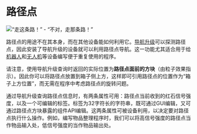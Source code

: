 # 路径点

![“走这条路！” - “不对，走那条路！”](oredict:oc:waypoint)

路径点的用途不在其本身，而在其他设备能如何利用它。[导航升级](../item/navigationUpgrade.md)可以探测路径点，因此安装了导航升级的设备就可以利用路径点导航。这一功能尤其适合用于给[机器人](robot.md)和[无人机](../item/drone.md)等设备编写便于重复使用的程序。

请注意，使用导航升级查询时返回的实际位置为**路径点面前的方块**（由粒子效果指示）。因此你可以将路径点放置到箱子侧上方，这样即可引用路径点的位置作为“箱子上方位置”，而无需在程序中考虑路径点的旋转问题。

通过导航升级查询路径点信息时，有两条属性可用：路径点当前收到的红石信号强度，以及一个可编辑的标签。标签为32字符长的字符串，既可通过GUI编辑，又可通过路径点方块暴露的组件API编辑。这两条属性可被设备利用，以决定要对路径点执行什么操作。例如，编写物品整理程序时，我们可以将高信号强度的路径点当作物品输入处，低信号强度的当作物品输出处。
